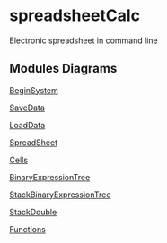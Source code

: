 spreadsheetCalc
===============

Electronic spreadsheet in command line

Modules Diagrams
----------
[BeginSystem](https://www.dropbox.com/s/bz7eqhir2eh2gve/beginSystem.pdf?dl=0)

[SaveData](https://www.dropbox.com/s/f64qgv63pomnmt9/M%C3%B3dulo%20Save%20Data.pdf?dl=0)

[LoadData](https://www.dropbox.com/s/0q60k8wivy5n6po/M%C3%B3dulo%20Load%20Data.pdf?dl=0)

[SpreadSheet](https://www.dropbox.com/s/g9xt8mtd2pfi3wk/M%C3%B3dulo%20SpreadSheet.pdf?dl=0)

[Cells](https://www.dropbox.com/s/u9e5gjdhqpob5vr/Cells.pdf?dl=0)

[BinaryExpressionTree](https://www.dropbox.com/s/z10zd3ooi5if4rq/binary%20expression%20tree.pdf?dl=0)

[StackBinaryExpressionTree](https://www.dropbox.com/s/70no5mckf3axgn7/stack%20binary%20expression%20tree.pdf?dl=0)

[StackDouble](https://www.dropbox.com/s/aksmgjwnlqqnhh7/Stack%20Double.pdf?dl=0)

[Functions](https://www.dropbox.com/s/y9ag0vx7yag5j1u/M%C3%B3dulo%20Functions.pdf?dl=0)
